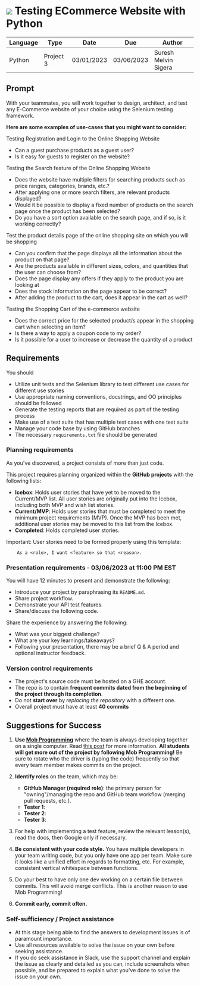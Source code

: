 
# ![](https://ga-dash.s3.amazonaws.com/production/assets/logo-9f88ae6c9c3871690e33280fcf557f33.png) Testing ECommerce Website with Python

| Language | Type      | Date       | Due        | Author               |
|----------|-----------|------------|------------|----------------------|
| Python   | Project 3 | 03/01/2023 | 03/06/2023 | Suresh Melvin Sigera |

## Prompt

With your teammates, you will work together to design, architect, and test any E-Commerce website of your choice using the Selenium testing framework.

**Here are some examples of use-cases that you might want to consider:**

Testing Registration and Login to the Online Shopping Website
 - Can a guest purchase products as a guest user?
 - Is it easy for guests to register on the website?

Testing the Search feature of the Online Shopping Website

 - Does the website have multiple filters for searching products such as price ranges, categories, brands, etc.?
 - After applying one or more search filters, are relevant products displayed?
 - Would it be possible to display a fixed number of products on the search page once the product has been selected?
 - Do you have a sort option available on the search page, and if so, is it working correctly?
   
Test the product details page of the online shopping site on which you will be shopping
 - Can you confirm that the page displays all the information about the product on that page?
 - Are the products available in different sizes, colors, and quantities that the user can choose from?
 - Does the page display any offers if they apply to the product you are looking at
 - Does the stock information on the page appear to be correct?
 - After adding the product to the cart, does it appear in the cart as well?
   
Testing the Shopping Cart of the e-commerce website
 - Does the correct price for the selected product/s appear in the shopping cart when selecting an item?
 - Is there a way to apply a coupon code to my order?
 - Is it possible for a user to increase or decrease the quantity of a product

## Requirements

You should 

- Utilize unit tests and the Selenium library to test different use cases for different use stories
- Use appropriate naming conventions, docstrings, and OO principles should be followed
- Generate the testing reports that are required as part of the testing process
- Make use of a test suite that has multiple test cases with one test suite
- Manage your code base by using GitHub branches
- The necessary `requirements.txt` file should be generated

### Planning requirements

As you've discovered, a project consists of more than just code.

This project requires planning organized within the **GitHub projects** with the following lists:

- **Icebox**: Holds user stories that have yet to be moved to the Current/MVP list. All user stories are originally put into the Icebox, including both MVP and wish list stories.
- **Current/MVP**: Holds user stories that must be completed to meet the minimum project requirements (MVP). Once the MVP
  has been met, additional user stories may be moved to this list from the Icebox.
- **Completed**: Holds completed user stories.

Important: User stories need to be formed properly using this template: 
```
    As a <role>, I want <feature> so that <reason>.
```

### Presentation requirements - 03/06/2023 at 11:00 PM EST

You will have 12 minutes to present and demonstrate the following:

- Introduce your project by paraphrasing its `README.md`.
- Share project workflow.
- Demonstrate your API test features.
- Share/discuss the following code.

Share the experience by answering the following:

- What was your biggest challenge?
- What are your key learnings/takeaways?
- Following your presentation, there may be a brief Q & A period and optional instructor feedback.

### Version control requirements

- The project's source code must be hosted on a GHE account.
- The repo is to contain **frequent commits dated from the beginning of the project through its completion**.
- Do not **start over** by _replacing the repository_ with a different one.
- Overall project must have at least **40 commits**


## Suggestions for Success

1. **Use [Mob Programming](https://en.wikipedia.org/wiki/Mob_programming)** where the team is always developing together on a single computer.  Read [this post](http://underthehood.meltwater.com/blog/2016/06/01/mob-programming/) for more information.  **All students will get more out of the project by following Mob Programming!**  Be sure to rotate who the driver is (typing the code) frequently so that every team member makes commits on the project.

2.  **Identify roles** on the team, which may be:
    - **GitHub Manager (required role)**: the primary person for "owning"/managing the repo and GitHub team workflow (merging pull requests, etc.).
    - **Tester 1**: 
    - **Tester 2**: 
    - **Tester 3**: 

4. For help with implementing a test feature, review the relevant lesson(s), read the docs, then Google only if necessary.

5.  **Be consistent with your code style.** You have multiple developers in your team writing code, but you only have one app per team. Make sure it looks like a unified effort in regards to formatting, etc.  For example, consistent vertical whitespace between functions.

6. Do your best to have only one dev working on a certain file between commits.  This will avoid merge conflicts. This is another reason to use Mob Programming!

7. **Commit early, commit often.**


### Self-sufficiency / Project assistance

- At this stage being able to find the answers to development issues is of paramount importance.
- Use all resources available to solve the issue on your own before seeking assistance.
- If you do seek assistance in Slack, use the support channel and explain the issue as clearly and detailed as you can,
  include screenshots when possible, and be prepared to explain what you've done to solve the issue on your own.
